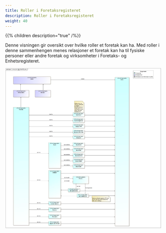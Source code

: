 ```yaml
---
title: Roller i Foretaksregisteret
description: Roller i Foretaksregisteret
weight: 40
---
```


{{% children description="true" /%}}

Denne visningen gir oversikt over hvilke roller et foretak kan ha. Med roller i denne sammenhengen menes relasjoner et foretak kan ha til fysiske personer eller andre foretak og virksomheter i Foretaks- og Enhetsregisteret.

![RollerFR](https://github.com/brreg/informasjonsmodeller/blob/main/foretaksregisteret/forretningsobjektmodeller/RollerFR.jpg?raw=true)


